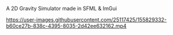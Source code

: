A 2D Gravity Simulator made in SFML & ImGui

https://user-images.githubusercontent.com/25117425/155829332-b60ce27b-838c-4395-8035-2d42ee632162.mp4

